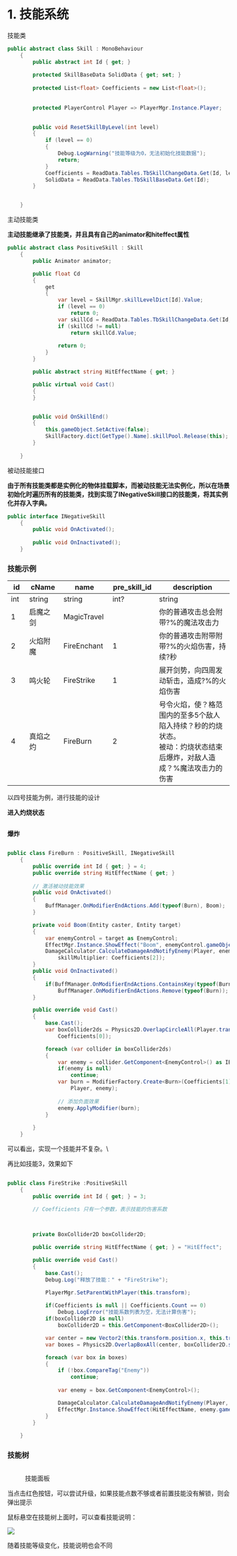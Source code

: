 # 1. 技能系统

技能类

```csharp
public abstract class Skill : MonoBehaviour 
    {
        public abstract int Id { get; }
        
        protected SkillBaseData SolidData { get; set; }
        
        protected List<float> Coefficients = new List<float>();
        
        
        protected PlayerControl Player => PlayerMgr.Instance.Player;
        

        public void ResetSkillByLevel(int level)
        {
            if (level == 0)
            {
                Debug.LogWarning("技能等级为0，无法初始化技能数据");
                return;
            }
            Coefficients = ReadData.Tables.TbSkillChangeData.Get(Id, level).SkillCoefficient;
            SolidData = ReadData.Tables.TbSkillBaseData.Get(Id);
        }


    }
```

主动技能类

**主动技能继承了技能类，并且具有自己的animator和hiteffect属性**

```csharp
public abstract class PositiveSkill : Skill
    {
        public Animator animator;

        public float Cd
        {
            get
            {
                var level = SkillMgr.skillLevelDict[Id].Value;
                if (level == 0)
                    return 0;
                var skillCd = ReadData.Tables.TbSkillChangeData.Get(Id, SkillMgr.skillLevelDict[Id]).SkillCd;
                if (skillCd != null)
                    return skillCd.Value;
                
                return 0;
            }
        }

        public abstract string HitEffectName { get; }

        public virtual void Cast()
        {
        }


        public void OnSkillEnd()
        {
            this.gameObject.SetActive(false);
            SkillFactory.dict[GetType().Name].skillPool.Release(this);
        }
        
    }
```

被动技能接口

**由于所有技能类都是实例化的物体挂载脚本，而被动技能无法实例化，所以在场景初始化时遍历所有的技能类，找到实现了INegativeSkill接口的技能类，将其实例化并存入字典。**

```csharp
public interface INegativeSkill
    {
        public void OnActivated();
        
        public void OnInactivated();
    }
```



### 技能示例

<table><thead><tr><th width="54">id</th><th width="88">cName</th><th width="112">name</th><th width="99">pre_skill_id</th><th width="406">description</th></tr></thead><tbody><tr><td>int</td><td>string</td><td>string</td><td>int?</td><td>string</td></tr><tr><td>1</td><td>启魔之剑</td><td>MagicTravel</td><td>　</td><td>你的普通攻击总会附带?%的魔法攻击力</td></tr><tr><td>2</td><td>火焰附魔</td><td>FireEnchant</td><td>1</td><td>你的普通攻击附带附带?%的火焰伤害，持续?秒</td></tr><tr><td>3</td><td>鸣火轮</td><td>FireStrike</td><td>1</td><td>展开剑势，向四周发动斩击，造成?%的火焰伤害</td></tr><tr><td>4</td><td>真焰之灼</td><td>FireBurn</td><td>2</td><td>号令火焰，使？格范围内的至多5个敌人陷入持续？秒的灼烧状态。<br>被动：灼烧状态结束后爆炸，对敌人造成？%魔法攻击力的伤害</td></tr></tbody></table>

以四号技能为例，进行技能的设计

**进入灼烧状态**

<figure><img src="../.gitbook/assets/image (2).png" alt=""><figcaption></figcaption></figure>

**爆炸**

<figure><img src="../.gitbook/assets/image (1).png" alt=""><figcaption></figcaption></figure>

```csharp
public class FireBurn : PositiveSkill, INegativeSkill
    {
        public override int Id { get; } = 4;
        public override string HitEffectName { get; }
        
        // 激活被动技能效果
        public void OnActivated()
        {
            BuffManager.OnModifierEndActions.Add(typeof(Burn), Boom);
        }

        private void Boom(Entity caster, Entity target)
        {
            var enemyControl = target as EnemyControl;
            EffectMgr.Instance.ShowEffect("Boom", enemyControl.gameObject);
            DamageCalculator.CalculateDamageAndNotifyEnemy(Player, enemyControl, DamageType.Fire,
                skillMultiplier: Coefficients[2]);
        }
        public void OnInactivated()
        {
            if(BuffManager.OnModifierEndActions.ContainsKey(typeof(Burn)))
                BuffManager.OnModifierEndActions.Remove(typeof(Burn));
        }

        public override void Cast()
        {
            base.Cast();
            var boxCollider2ds = Physics2D.OverlapCircleAll(Player.transform.position,
                Coefficients[0]);

            foreach (var collider in boxCollider2ds)
            {
                var enemy = collider.GetComponent<EnemyControl>() as IBuffable;
                if(enemy is null)
                    continue;
                var burn = ModifierFactory.Create<Burn>(Coefficients[1], ModifierInfo.burnFrequency,
                    Player, enemy);
                
                // 添加负面效果
                enemy.ApplyModifier(burn);
            }
            
        }
    }
```

可以看出，实现一个技能并不复杂。\


再比如技能3，效果如下

<figure><img src="../.gitbook/assets/image (3).png" alt=""><figcaption></figcaption></figure>

```csharp
public class FireStrike :PositiveSkill
    {
        public override int Id { get; } = 3;

        // Coefficients 只有一个参数，表示技能的伤害系数
        


        private BoxCollider2D boxCollider2D;

        public override string HitEffectName { get; } = "HitEffect";

        public override void Cast()
        {
            base.Cast();
            Debug.Log("释放了技能：" + "FireStrike");

            PlayerMgr.SetParentWithPlayer(this.transform);
            
            if(Coefficients is null || Coefficients.Count == 0)
                Debug.LogError("技能系数列表为空，无法计算伤害");
            if(boxCollider2D is null)
                boxCollider2D = this.GetComponent<BoxCollider2D>();

            var center = new Vector2(this.transform.position.x, this.transform.position.y);
            var boxes = Physics2D.OverlapBoxAll(center, boxCollider2D.size, 0);

            foreach (var box in boxes)
            {
                if (!box.CompareTag("Enemy"))
                    continue;
                
                var enemy = box.GetComponent<EnemyControl>();

                DamageCalculator.CalculateDamageAndNotifyEnemy(Player, enemy, DamageType.Fire, skillMultiplier: Coefficients[0]);
                EffectMgr.Instance.ShowEffect(HitEffectName, enemy.gameObject);
            }
        }
        
    }
```



### 技能树

<figure><img src="../.gitbook/assets/image (4).png" alt=""><figcaption><p>技能面板</p></figcaption></figure>

当点击红色按钮，可以尝试升级，如果技能点数不够或者前置技能没有解锁，则会弹出提示

鼠标悬空在技能树上面时，可以查看技能说明：

![](<../.gitbook/assets/image (5).png>)

随着技能等级变化，技能说明也会不同

